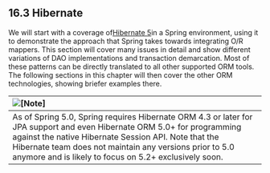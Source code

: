 ## 16.3 Hibernate

We will start with a coverage of[Hibernate 5](http://www.hibernate.org/)in a Spring environment, using it to demonstrate the approach that Spring takes towards integrating O/R mappers. This section will cover many issues in detail and show different variations of DAO implementations and transaction demarcation. Most of these patterns can be directly translated to all other supported ORM tools. The following sections in this chapter will then cover the other ORM technologies, showing briefer examples there.

| ![](http://docs.spring.io/spring/docs/5.0.0.M5/spring-framework-reference/html/images/note.png.pagespeed.ce.9zQ_1wVwzR.png "\[Note\]") |
| :--- |
| As of Spring 5.0, Spring requires Hibernate ORM 4.3 or later for JPA support and even Hibernate ORM 5.0+ for programming against the native Hibernate Session API. Note that the Hibernate team does not maintain any versions prior to 5.0 anymore and is likely to focus on 5.2+ exclusively soon. |



